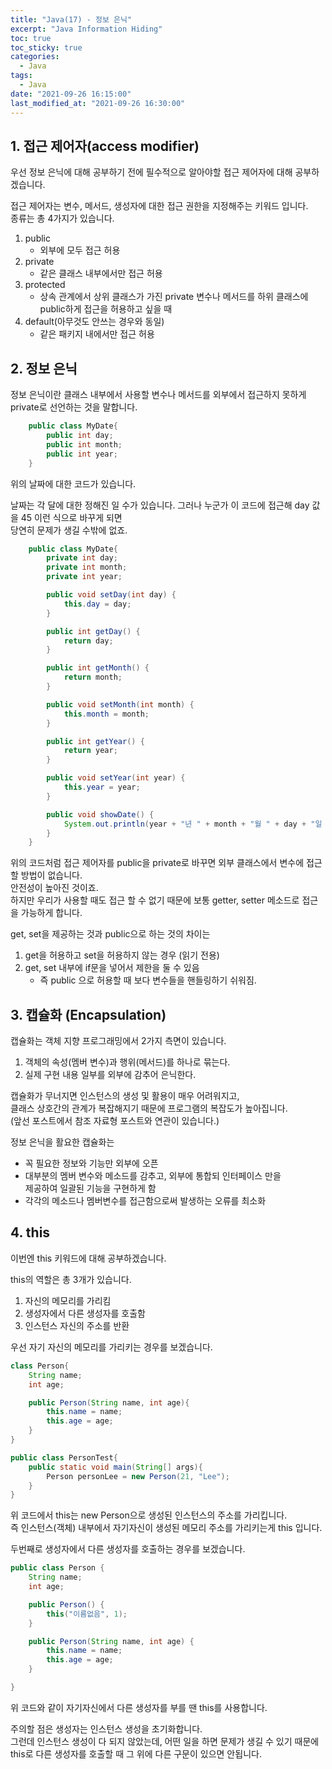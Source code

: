 ```yaml
---
title: "Java(17) - 정보 은닉"
excerpt: "Java Information Hiding"
toc: true
toc_sticky: true
categories:
  - Java
tags:
  - Java
date: "2021-09-26 16:15:00"
last_modified_at: "2021-09-26 16:30:00"
---
```


## 1. 접근 제어자(access modifier)

우선 정보 은닉에 대해 공부하기 전에 필수적으로 알아야할 접근 제어자에 대해 공부하겠습니다.<br/>

접근 제어자는 변수, 메서드, 생성자에 대한 접근 권한을 지정해주는 키워드 입니다.<br/>
종류는 총 4가지가 있습니다.

1. public
   - 외부에 모두 접근 허용
2. private
   - 같은 클래스 내부에서만 접근 허용
3. protected
   - 상속 관계에서 상위 클래스가 가진 private 변수나 메서드를 하위 클래스에 public하게 접근을 허용하고 싶을 때
4. default(아무것도 안쓰는 경우와 동일)
   - 같은 패키지 내에서만 접근 허용

## 2. 정보 은닉

정보 은닉이란 클래스 내부에서 사용할 변수나 메서드를 외부에서 접근하지 못하게 private로 선언하는 것을 말합니다.<br/>

```java
    public class MyDate{
        public int day;
        public int month;
        public int year;
    }

```

위의 날짜에 대한 코드가 있습니다.<br>

날짜는 각 달에 대한 정해진 일 수가 있습니다. 그러나 누군가 이 코드에 접근해 day 값을 45 이런 식으로 바꾸게 되면<br/>
당연히 문제가 생길 수밖에 없죠.

```java
    public class MyDate{
        private int day;
        private int month;
        private int year;

        public void setDay(int day) {
            this.day = day;
        }

        public int getDay() {
            return day;
        }

        public int getMonth() {
            return month;
        }

        public void setMonth(int month) {
            this.month = month;
        }

        public int getYear() {
            return year;
        }

        public void setYear(int year) {
            this.year = year;
        }

        public void showDate() {
            System.out.println(year + "년 " + month + "월 " + day + "일 ");
        }
    }

```

위의 코드처럼 접근 제어자를 public을 private로 바꾸면 외부 클래스에서 변수에 접근할 방법이 없습니다.<br/>
안전성이 높아진 것이죠.<br/>
하지만 우리가 사용할 때도 접근 할 수 없기 때문에 보통 getter, setter 메소드로 접근을 가능하게 합니다.<br/>

get, set을 제공하는 것과 public으로 하는 것의 차이는

1. get을 허용하고 set을 허용하지 않는 경우 (읽기 전용)
2. get, set 내부에 if문을 넣어서 제한을 둘 수 있음
   - 즉 public 으로 허용할 때 보다 변수들을 핸들링하기 쉬워짐.

## 3. 캡슐화 (Encapsulation)

캡슐화는 객체 지향 프로그래밍에서 2가지 측면이 있습니다.

1. 객체의 속성(멤버 변수)과 행위(메서드)를 하나로 묶는다.
2. 실제 구현 내용 일부를 외부에 감추어 은닉한다.

캡슐화가 무너지면 인스턴스의 생성 및 활용이 매우 어려워지고,<br/>
클래스 상호간의 관계가 복잡해지기 때문에 프로그램의 복잡도가 높아집니다.<br/>
(앞선 포스트에서 참조 자료형 포스트와 연관이 있습니다.)<br/>

정보 은닉을 활요한 캡슐화는

- 꼭 필요한 정보와 기능만 외부에 오픈
- 대부분의 멤버 변수와 메소드를 감추고, 외부에 통합되 인터페이스 만을<br/>
  제공하여 일괄된 기능을 구현하게 함
- 각각의 메소드나 멤버변수를 접근함으로써 발생하는 오류를 최소화

## 4. this

이번엔 this 키워드에 대해 공부하겠습니다.<br/>

this의 역할은 총 3개가 있습니다.

1. 자신의 메모리를 가리킴
2. 생성자에서 다른 생성자를 호출함
3. 인스턴스 자신의 주소를 반환

우선 자기 자신의 메모리를 가리키는 경우를 보겠습니다.

```java
class Person{
    String name;
    int age;

    public Person(String name, int age){
        this.name = name;
        this.age = age;
    }
}

public class PersonTest{
    public static void main(String[] args){
        Person personLee = new Person(21, "Lee");
    }
}
```

위 코드에서 this는 new Person으로 생성된 인스턴스의 주소를 가리킵니다.<br/>
즉 인스턴스(객체) 내부에서 자기자신이 생성된 메모리 주소를 가리키는게 this 입니다.<br>

두번째로 생성자에서 다른 생성자를 호출하는 경우를 보겠습니다.

```java
public class Person {
	String name;
	int age;

	public Person() {
		this("이름없음", 1);
	}

	public Person(String name, int age) {
		this.name = name;
		this.age = age;
	}

}
```

위 코드와 같이 자기자신에서 다른 생성자를 부를 땐 this를 사용합니다.<br/>

주의할 점은 생성자는 인스턴스 생성을 초기화합니다.<br/>
그런데 인스턴스 생성이 다 되지 않았는데, 어떤 일을 하면 문제가 생길 수 있기 때문에<br/>
this로 다른 생성자를 호출할 때 그 위에 다른 구문이 있으면 안됩니다.<br/>
